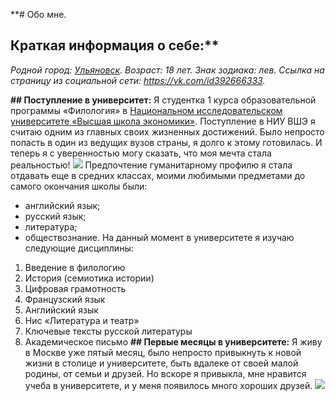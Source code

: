**# Обо мне.
## Краткая информация о себе:**
*Родной город: [Ульяновск](https://ru.wikipedia.org/wiki/Ульяновск).
Возраст: 18 лет.
Знак зодиака: лев.
Ссылка на страницу из социальной сети: https://vk.com/id392666333.*

**## Поступление в университет:**
Я студентка 1 курса образовательной программы «Филология» в [Национальном исследовательском университете «Высшая школа экономики»](https://www.hse.ru). Поступление в НИУ ВШЭ я считаю одним из главных своих жизненных достижений. Было непросто попасть в один из ведущих вузов страны, я долго к этому готовилась. И теперь я с уверенностью могу сказать, что моя мечта стала реальностью! ![](https://www.hse.ru/data/2017/07/03/1171253097/20170614_1034-Pano.jpg)
Предпочтение гуманитарному профилю я стала отдавать еще в средних классах, моими любимыми предметами до самого окончания школы были:
- английский язык;
- русский язык;
- литература;
- обществознание.
На данный момент в университете я изучаю следующие дисциплины:
1. Введение в филологию 
2. История (семиотика истории)
3. Цифровая грамотность 
4. Французский язык
5. Английский язык
6. Нис «Литература и театр»
7. Ключевые тексты русской литературы
8. Академическое письмо
**## Первые месяцы в университете:**
Я живу в Москве уже пятый месяц, было непросто привыкнуть к новой жизни в столице и университете, быть вдалеке от своей малой родины, от семьи и друзей. Но вскоре я привыкла, мне нравится учеба в университете, и у меня появилось много хороших друзей. 
![](https://www.tourprom.ru/site_media/images/upload/2016/8/30/resortimage/moskva-kremlj.jpg)
